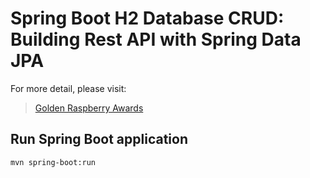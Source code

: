 # Spring Boot H2 Database CRUD: Building Rest API with Spring Data JPA

For more detail, please visit:
> [Golden Raspberry Awards](https://www.razzies.com/index.html/)

## Run Spring Boot application
```
mvn spring-boot:run
```

